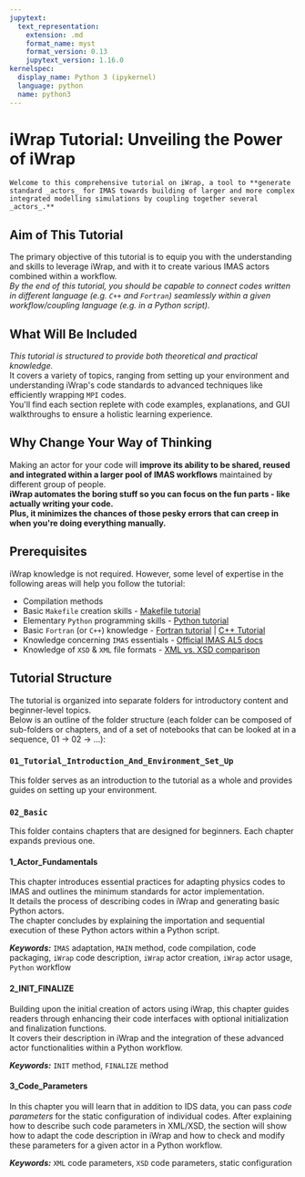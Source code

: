 ```yaml
---
jupytext:
  text_representation:
    extension: .md
    format_name: myst
    format_version: 0.13
    jupytext_version: 1.16.0
kernelspec:
  display_name: Python 3 (ipykernel)
  language: python
  name: python3
---
```


# iWrap Tutorial: Unveiling the Power of iWrap

```{admonition} Welcome!
Welcome to this comprehensive tutorial on iWrap, a tool to **generate standard _actors_ for IMAS towards building of larger and more complex integrated modelling simulations by coupling together several _actors_.**   
```

## Aim of This Tutorial

The primary objective of this tutorial is to equip you with the understanding and skills to leverage iWrap, and with it to create various IMAS actors combined within a workflow.    
*By the end of this tutorial, you should be capable to connect codes written in different language (e.g. `C++` and `Fortran`) seamlessly within a given workflow/coupling language (e.g. in a Python script).*

## What Will Be Included

*This tutorial is structured to provide both theoretical and practical knowledge.*     
It covers a variety of topics, ranging from setting up your environment and understanding iWrap's  code standards to advanced techniques like efficiently wrapping `MPI` codes.     
You'll find each section replete with code examples, explanations, and GUI walkthroughs to ensure a holistic learning experience.

## Why Change Your Way of Thinking

Making an actor for your code will **improve its ability to be shared, reused and integrated within a larger pool of IMAS workflows** maintained by different group of people.  
**iWrap automates the boring stuff so you can focus on the fun parts - like actually writing your code.     
Plus, it minimizes the chances of those pesky errors that can creep in when you're doing everything manually.**



## Prerequisites

iWrap knowledge is not required. However, some level of expertise in the following areas will help you follow the tutorial:

- Compilation methods
- Basic `Makefile` creation skills - [Makefile tutorial](https://makefiletutorial.com/)
- Elementary `Python` programming skills - [Python tutorial](https://edube.org/study/pe1)
- Basic `Fortran` (or `C++`) knowledge -  [Fortran tutorial](https://fortran-lang.org/learn/quickstart/)   |   [C++ Tutorial](https://www.w3schools.com/cpp/)
- Knowledge concerning `IMAS` essentials - [Official IMAS AL5 docs](https://sharepoint.iter.org/departments/POP/CM/IMDesign/Code%20Documentation/ACCESS-LAYER-doc/cpp/dev/index.html)
- Knowledge of `XSD` & `XML` file formats - [XML vs. XSD comparison](https://www.geeksforgeeks.org/difference-between-document-type-definition-dtd-and-xml-schema-definition-xsd/)




## Tutorial Structure

The tutorial is organized into separate folders for introductory content and beginner-level topics.  
Below is an outline of the folder structure (each folder can be composed of sub-folders or chapters, and 
of a set of notebooks that can be looked at in a sequence, 01 -> 02 -> ...):


### `01_Tutorial_Introduction_And_Environment_Set_Up`

This folder serves as an introduction to the tutorial as a whole and provides guides on setting up your environment.

### `02_Basic`

This folder contains chapters that are designed for beginners. Each chapter expands previous one.



#### 1_Actor_Fundamentals

This chapter introduces essential practices for adapting physics codes to IMAS and outlines the minimum standards for actor implementation.   
It details the process of describing codes in iWrap and generating basic Python actors.   
The chapter concludes by explaining the importation and sequential execution of these Python actors within a Python script.

***Keywords:*** `IMAS` adaptation, `MAIN` method,     code compilation,  code packaging, `iWrap` code description, `iWrap`  actor creation, `iWrap` actor usage, `Python` workflow


#### 2_INIT_FINALIZE

Building upon the initial creation of actors using iWrap, this chapter guides readers through enhancing their code interfaces with optional initialization and finalization functions.  
It covers their description in iWrap and the integration of these advanced actor functionalities within a Python workflow.  

***Keywords:*** `INIT` method, `FINALIZE` method

####  3_Code_Parameters

In this chapter you will learn that in addition to IDS data, you can pass _code parameters_ for the static configuration of 
individual codes. After explaining how to describe such code parameters in XML/XSD, the section will show how to adapt the code description 
in iWrap and how to check and modify these parameters for a given actor in a Python workflow.  

***Keywords:*** `XML` code parameters, `XSD` code parameters, static configuration